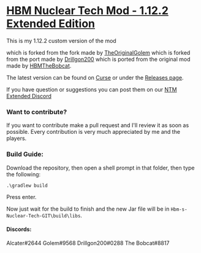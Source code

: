 # <u>**HBM Nuclear Tech Mod - 1.12.2 Extended Edition**</u>

This is my 1.12.2 custom version of the mod

which is forked from the fork made by [TheOriginalGolem](https://github.com/TheOriginalGolem/Hbm-s-Nuclear-Tech-GIT)
which is forked from the port made by [Drillgon200](https://github.com/Drillgon200/Hbm-s-Nuclear-Tech-GIT)
which is ported from the original mod made by [HBMTheBobcat](https://github.com/HbmMods/Hbm-s-Nuclear-Tech-GIT).


The latest version can be found on [Curse](https://www.curseforge.com/minecraft/mc-mods/hbms-nuclear-tech-mod-extended-edition) or under the [Releases page](https://github.com/Alcatergit/Hbm-s-Nuclear-Tech-GIT/releases).

If you have question or suggestions you can post them on our [NTM Extended Discord](https://discord.gg/Auq95eCEtD)

### **Want to contribute?**

If you want to contribute make a pull request and I'll review it as soon as possible.
Every contribution is very much appreciated by me and the players.

### **Build Guide:**

Download the repository, then open a shell prompt in that folder, then type the following:

`.\gradlew build`

Press enter.

Now just wait for the build to finish and the new Jar file will be in `Hbm-s-Nuclear-Tech-GIT\build\libs`.


#### Discords:

Alcater#2644
Golem#9568
Drillgon200#0288
The Bobcat#8817
